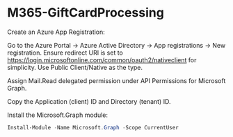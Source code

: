 # M365-GiftCardProcessing

Create an Azure App Registration:

Go to the Azure Portal → Azure Active Directory → App registrations → New registration.
Ensure redirect URI is set to https://login.microsoftonline.com/common/oauth2/nativeclient for simplicity.
Use Public Client/Native as the type.

Assign Mail.Read delegated permission under API Permissions for Microsoft Graph.

Copy the Application (client) ID and Directory (tenant) ID.

Install the Microsoft.Graph module:

```powershell
Install-Module -Name Microsoft.Graph -Scope CurrentUser
```
